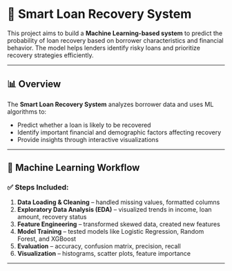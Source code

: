 # 💼 Smart Loan Recovery System

This project aims to build a **Machine Learning-based system** to predict the probability of loan recovery based on borrower characteristics and financial behavior. The model helps lenders identify risky loans and prioritize recovery strategies efficiently.

---

## 📊 Overview

The **Smart Loan Recovery System** analyzes borrower data and uses ML algorithms to:

- Predict whether a loan is likely to be recovered
- Identify important financial and demographic factors affecting recovery
- Provide insights through interactive visualizations

---

## 🧠 Machine Learning Workflow

### ✅ Steps Included:
1. **Data Loading & Cleaning** – handled missing values, formatted columns
2. **Exploratory Data Analysis (EDA)** – visualized trends in income, loan amount, recovery status
3. **Feature Engineering** – transformed skewed data, created new features
4. **Model Training** – tested models like Logistic Regression, Random Forest, and XGBoost
5. **Evaluation** – accuracy, confusion matrix, precision, recall
6. **Visualization** – histograms, scatter plots, feature importance

---
